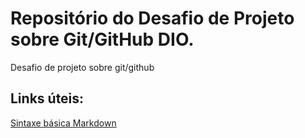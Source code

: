 # Repositório do Desafio de Projeto sobre Git/GitHub DIO.
Desafio de projeto sobre git/github
## Links úteis:
[Sintaxe básica Markdown](https://www.markdownguide.org/)
